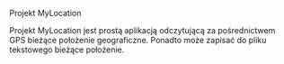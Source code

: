 Projekt MyLocation

Projekt MyLocation jest prostą aplikacją odczytującą za pośrednictwem GPS bieżące położenie geograficzne. Ponadto może zapisać do pliku tekstowego bieżące położenie.